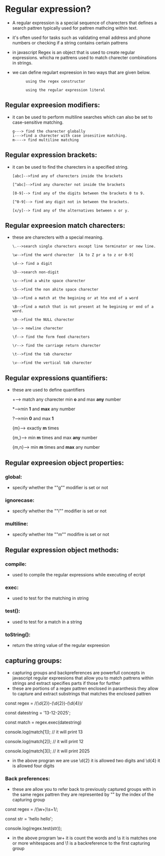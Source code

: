 # Regular expression?
- A regular expression is a special sequence of charecters that defines a search pattren typically used for pattren mathcing within text.
- it's often used for tasks such as validating email address and phone numbers or checking if a string contains certain pattrens
- in javascript Regex is an object that is used to create regular expressions. whicha re pattrens used to match charecter combinations in strings.
- we can define regulart expreesion in two ways that are given below.
            
            using the regex constructor

            using the regular expression literal
## Regular expreesion modifiers:
- it can be used to perform multiline searches which can also be set to case-sensitive matching.
  
      g---> find the charecter globally
      i--->find a charecter with case insesitive matching.
      m----> find multiline matching

## Regular expression brackets:
- it can be used to find the charecters in a specified string.

      [abc]-->find any of charecters inside the brackets

      [^abc]-->find any charecter not inside the brackets

      [0-9]--> find any of the digits between the brackets 0 to 9.

      [^0-9]--> find any digit not in between the brackets.

      [x/y]--> find any of the alternatives between x or y.

## Regular expreesion match charecters:
- these are charecters with a special meaning.

      \.-->search single charecters except line terminator or new line.
      
      \w-->find the word charecter  [A to Z pr a to z or 0-9]

      \d--> find a digit

      \D-->search non-digit

      \s-->find a white space charecter

      \S-->find the non ahite space charecter

      \b-->find a match at the begining or at hte end of a word

      \B-->find a match that is not present at he begining or end of a word.
      
      \0-->find the NULL charecter

      \n--> newline charecter

      \f--> find the form feed charecters

      \r--> find the carriage return charecter

      \t-->find the tab charecter

      \v-->find the vertical tab charecter

## Regular expressions quantifiers:
- these are used to define quantifiers

    +--> match any charecter min **o** and max **any** number

    *-->min **1** and **max** any number

    ?-->min **0** and max **1**

    {m}--> exactly **m** times

    {m,}--> min **m** times and max **any** number

    {m,n}--> min **m** times and **max** any number
## Regular expreesion object properties:
### global: 
- specify whether the ""g"" modifier is set or not
### ignorecase:
- specify whether the ""i"" modifier is set or not
### multiline:
- specify whether hte ""m"" modifire is set or not

## Regular expression object methods:
### compile:
- used to compile the regular expressions while executing of ecript
### exec:
- used to test for the matching in string
### test():
- used to test for a match in a string
### toString():
- return the string value of the regular expreesion
## capturing groups:
- capturing groups and backpreferences are powerfull concepts in javascript regular expreesions that allow you to match pattrens within strings and extract specifies parts if those for further
- these are portions of a regex pattren enclosed in paranthesis they allow to capture and extract substrings that matches the enclosed pattren

const regex = /(\d{2})-(\d{2})-(\d{4})/ 

const datestring = '13-12-2025';

const match = regex.exec(datestring)

console.log(match[1]);  // it will print 13

console.log(match[2]);  // it will print 12

console.log(match[3]);  // it will print 2025


- in the above progran we are use \d{2} it is allowed two digits and \d{4} it is allowed four digits
### Back preferences:
- these are allow you to refer back to previously captured groups with in the same regex pattren they are represented by "\" by the index of the capturing group

const regex = /(\w+)\s+1/;  

const str = 'hello hello';

console.log(regex.test(str));


- in the above program \w+ it is count the words and \s it is matches one or more whitespaces and \1 is a backreference to the first capturing group

